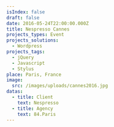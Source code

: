 ```yaml
---
isIndex: false
draft: false
date: 2016-05-24T22:00:00.000Z
title: Nespresso Cannes
projects_types: Event
projects_solutions:
  - Wordpress
projects_tags:
  - jQuery
  - Javascript
  - Stylus
place: Paris, France
image:
  src: /images/uploads/cannes2016.jpg
datas:
  - title: Client
    text: Nespresso
  - title: Agency
    text: 84.Paris
---
```


